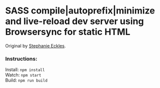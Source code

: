 # SASS compile|autoprefix|minimize and live-reload dev server using Browsersync for static HTML

Original by [Stephanie Eckles](https://thinkdobecreate.com/articles/minimum-static-site-sass-setup/).

### Instructions:

Install: `npm install`<br />
Watch: `npm start`<br />
Build: `npm run build`
